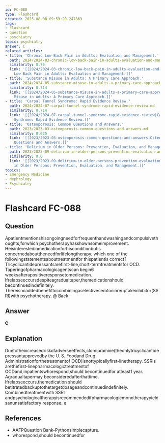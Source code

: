 ```yaml
---
id: FC-088
type: Flashcard
created: 2025-08-08 09:59:20.247863
tags:
- Flashcard
- question
- psychiatry
topic: psychiatry
answer: C
related_articles:
- title: 'Chronic Low Back Pain in Adults: Evaluation and Management.'
  path: 2024/2024-03-chronic-low-back-pain-in-adults-evaluation-and-management.md
  similarity: 0.75
  link: '[[2024/2024-03-chronic-low-back-pain-in-adults-evaluation-and-management|Chronic
    Low Back Pain in Adults: Evaluation and Management.]]'
- title: 'Substance Misuse in Adults: A Primary Care Approach.'
  path: 2024/2024-05-substance-misuse-in-adults-a-primary-care-approach.md
  similarity: 0.714
  link: '[[2024/2024-05-substance-misuse-in-adults-a-primary-care-approach|Substance
    Misuse in Adults: A Primary Care Approach.]]'
- title: 'Carpal Tunnel Syndrome: Rapid Evidence Review.'
  path: 2024/2024-07-carpal-tunnel-syndrome-rapid-evidence-review.md
  similarity: 0.714
  link: '[[2024/2024-07-carpal-tunnel-syndrome-rapid-evidence-review|Carpal Tunnel
    Syndrome: Rapid Evidence Review.]]'
- title: 'Osteoporosis: Common Questions and Answers.'
  path: 2023/2023-03-osteoporosis-common-questions-and-answers.md
  similarity: 0.625
  link: '[[2023/2023-03-osteoporosis-common-questions-and-answers|Osteoporosis: Common
    Questions and Answers.]]'
- title: 'Delirium in Older Persons: Prevention, Evaluation, and Management.'
  path: 2023/2023-09-delirium-in-older-persons-prevention-evaluation-and-manageme.md
  similarity: 0.6
  link: '[[2023/2023-09-delirium-in-older-persons-prevention-evaluation-and-manageme|Delirium
    in Older Persons: Prevention, Evaluation, and Management.]]'
topics:
- Emergency Medicine
- Nephrology
- Psychiatry
---
```


# Flashcard FC-088

## Question

Apatientmentionshisongoingneedforfrequenthandwashingandcompulsivethoughts,forwhich psychotherapyhasshownsomeimprovement. Heisinterestedinmedicationforhisconditionbutis concernedabouttheneedforlifelongtherapy. which one of the followingstatementsabouttreatmentfor thispatientis correct? Tricyclicantidepressantsarefirst-line,short-termtreatmentsfor OCD. Taperingofpharmacologicagentscan begin6 weeksafterapositiveresponsetomedication. Ifrelapseoccursdespiteagradualtaper,themedicationshould becontinuedindefinitely. Thereisnoaddedbenefittocombiningaselectiveserotoninreuptakeinhibitor(SSRI)with psychotherapy. @ Back

## Answer

**C**

## Explanation

Duetotheincreasedriskofadverseeffects,clomipramine(theonlytricyclicantidepressantapprovedby the U. S. Foodand Drug Administrationforthetreatmentof OCD)isnottypicallyfirst-linetherapy. SSRIs arethefirst-linepharmacologictreatmentof OCDand,inpatientswhorespond,should becontinuedfor atleast1 year. Agradualtapermay beconsideredafterthattime. Ifrelapseoccurs,themedication should betitratedbackuptothetargetdosageandcontinuedindefinitely. Combinedtreatmentwith SSRI andpsychologicaltherapyisrecommendedifpharmacologicmonotherapyyieldsanunsatisfactory response. e

## References

- AAFPQuestion Bank-Pythonsimplecapture.
- whorespond,should becontinuedfor

